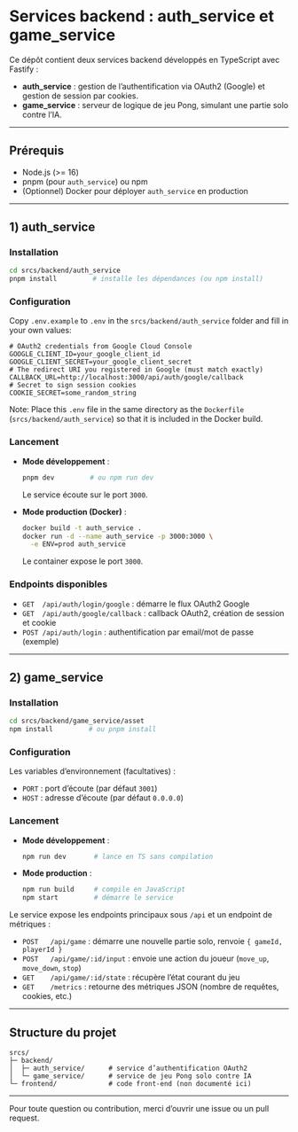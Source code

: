 # Services backend : auth_service et game_service

Ce dépôt contient deux services backend développés en TypeScript avec Fastify :

- **auth_service** : gestion de l’authentification via OAuth2 (Google) et gestion de session par cookies.
- **game_service** : serveur de logique de jeu Pong, simulant une partie solo contre l’IA.

---

## Prérequis

- Node.js (>= 16)
- pnpm (pour `auth_service`) ou npm
- (Optionnel) Docker pour déployer `auth_service` en production

---

## 1) auth_service

### Installation

```bash
cd srcs/backend/auth_service
pnpm install         # installe les dépendances (ou npm install)
```

### Configuration

Copy `.env.example` to `.env` in the `srcs/backend/auth_service` folder and fill in your own values:
```dotenv
# OAuth2 credentials from Google Cloud Console
GOOGLE_CLIENT_ID=your_google_client_id
GOOGLE_CLIENT_SECRET=your_google_client_secret
# The redirect URI you registered in Google (must match exactly)
CALLBACK_URL=http://localhost:3000/api/auth/google/callback
# Secret to sign session cookies
COOKIE_SECRET=some_random_string
```
Note: Place this `.env` file in the same directory as the `Dockerfile` (`srcs/backend/auth_service`) so that it is included in the Docker build.

### Lancement

- **Mode développement** :
  ```bash
  pnpm dev         # ou npm run dev
  ```
  Le service écoute sur le port `3000`.

- **Mode production (Docker)** :
  ```bash
  docker build -t auth_service .
  docker run -d --name auth_service -p 3000:3000 \
    -e ENV=prod auth_service
  ```
  Le container expose le port `3000`.

### Endpoints disponibles

- `GET  /api/auth/login/google`    : démarre le flux OAuth2 Google
- `GET  /api/auth/google/callback` : callback OAuth2, création de session et cookie
- `POST /api/auth/login`            : authentification par email/mot de passe (exemple)

---

## 2) game_service

### Installation

```bash
cd srcs/backend/game_service/asset
npm install         # ou pnpm install
```

### Configuration

Les variables d’environnement (facultatives) :
- `PORT` : port d’écoute (par défaut `3001`)
- `HOST` : adresse d’écoute (par défaut `0.0.0.0`)

### Lancement

- **Mode développement** :
  ```bash
  npm run dev       # lance en TS sans compilation
  ```

- **Mode production** :
  ```bash
  npm run build     # compile en JavaScript
  npm start         # démarre le service
  ```

Le service expose les endpoints principaux sous `/api` et un endpoint de métriques :

- `POST   /api/game`              : démarre une nouvelle partie solo, renvoie `{ gameId, playerId }`
- `POST   /api/game/:id/input`    : envoie une action du joueur (`move_up`, `move_down`, `stop`)
- `GET    /api/game/:id/state`    : récupère l’état courant du jeu
- `GET    /metrics`               : retourne des métriques JSON (nombre de requêtes, cookies, etc.)

---

## Structure du projet

```
srcs/
├─ backend/
│  ├─ auth_service/      # service d’authentification OAuth2
│  └─ game_service/      # service de jeu Pong solo contre IA
└─ frontend/             # code front-end (non documenté ici)
```

---

Pour toute question ou contribution, merci d’ouvrir une issue ou un pull request.
